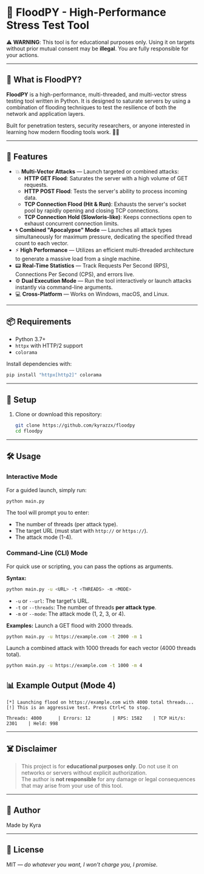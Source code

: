 # 🌊 FloodPY - High-Performance Stress Test Tool

⚠️ **WARNING**: This tool is for educational purposes only. Using it on targets without prior mutual consent may be **illegal**. You are fully responsible for your actions.

---

## 🚀 What is FloodPY?

**FloodPY** is a high-performance, multi-threaded, and multi-vector stress testing tool written in Python. It is designed to saturate servers by using a combination of flooding techniques to test the resilience of both the network and application layers.

Built for penetration testers, security researchers, or anyone interested in learning how modern flooding tools work. 🧠💥

---

## 🧰 Features

-   💥 **Multi-Vector Attacks** — Launch targeted or combined attacks:
    -   **HTTP GET Flood**: Saturates the server with a high volume of GET requests.
    -   **HTTP POST Flood**: Tests the server's ability to process incoming data.
    -   **TCP Connection Flood (Hit & Run)**: Exhausts the server's socket pool by rapidly opening and closing TCP connections.
    -   **TCP Connection Hold (Slowloris-like)**: Keeps connections open to exhaust concurrent connection limits.
-   🌀 **Combined "Apocalypse" Mode** — Launches all attack types simultaneously for maximum pressure, dedicating the specified thread count to each vector.
-   ⚡ **High Performance** — Utilizes an efficient multi-threaded architecture to generate a massive load from a single machine.
-   📟 **Real-Time Statistics** — Track Requests Per Second (RPS), Connections Per Second (CPS), and errors live.
-   ⚙️ **Dual Execution Mode** — Run the tool interactively or launch attacks instantly via command-line arguments.
-   💻 **Cross-Platform** — Works on Windows, macOS, and Linux.

---

## 📦 Requirements

-   Python 3.7+
-   `httpx` with HTTP/2 support
-   `colorama`

Install dependencies with:

```bash
pip install "httpx[http2]" colorama
```

---

## 📂 Setup

1.  Clone or download this repository:
    ```bash
    git clone https://github.com/kyrazzx/floodpy
    cd floodpy
    ```

---

## 🛠️ Usage

### Interactive Mode

For a guided launch, simply run:

```bash
python main.py
```

The tool will prompt you to enter:
-   The number of threads (per attack type).
-   The target URL (must start with `http://` or `https://`).
-   The attack mode (1-4).

### Command-Line (CLI) Mode

For quick use or scripting, you can pass the options as arguments.

**Syntax:**
```bash
python main.py -u <URL> -t <THREADS> -m <MODE>
```

-   `-u` or `--url`: The target's URL.
-   `-t` or `--threads`: The number of threads **per attack type**.
-   `-m` or `--mode`: The attack mode (1, 2, 3, or 4).

**Examples:**
Launch a GET flood with 2000 threads.
```bash
python main.py -u https://example.com -t 2000 -m 1
```

Launch a combined attack with 1000 threads for each vector (4000 threads total).
```bash
python main.py -u https://example.com -t 1000 -m 4
```


## 📊 Example Output (Mode 4)

```
[*] Launching flood on https://example.com with 4000 total threads...
[!] This is an aggressive test. Press Ctrl+C to stop.

Threads: 4000      | Errors: 12        | RPS: 1582    | TCP Hit/s: 2301    | Held: 998
```

---

## ☠️ Disclaimer

> This project is for **educational purposes only**. Do not use it on networks or servers without explicit authorization.  
> The author is **not responsible** for any damage or legal consequences that may arise from your use of this tool.

---

## 🧠 Author

Made by Kyra

---

## 🧃 License

MIT — *do whatever you want, I won't charge you, I promise.*